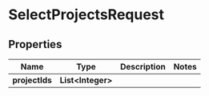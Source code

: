 

# SelectProjectsRequest

## Properties

Name | Type | Description | Notes
------------ | ------------- | ------------- | -------------
**projectIds** | **List&lt;Integer&gt;** |  | 



